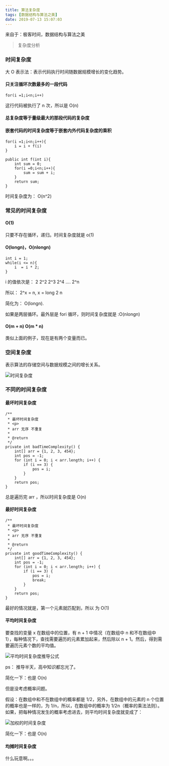 ```yaml
---
title: 算法复杂度
tags: [数据结构与算法之美]
date: 2019-07-13 15:07:03
---
```



来自于：极客时间，数据结构与算法之美

> 复杂度分析

### 时间复杂度

大 O 表示法：表示代码执行时间随数据规模增长的变化趋势。

#### 只关注循环次数最多的一段代码

```
for(i =1;i<n;i++)
```

这行代码被执行了 n 次，所以是 O(n)
#### 总复杂度等于量级最大的那段代码的复杂度

#### 嵌套代码的时间复杂度等于嵌套内外代码复杂度的乘积

```
for(i =1;i<n;i++){
    i = i + f(i)
}

public int f(int i){
    int sum = 0;
    for(i =0;i<n;i++){
        sum = sum + i;
    }
    return sum;
}

```

时间复杂度为： O(n^2)

<!--more-->
### 常见的时间复杂度

#### O(1)

只要不存在循环，递归。时间复杂度就是 o(1)

#### O(longn)，O(nlongn)

```
int i = 1;
while(i <= n){
    i  = i * 2;
}
```

i 的值依次是： 2  2^2  2^3 2^4 .... 2^n 

所以： 2^x = n, x = long 2 n

简化为： O(longn).

如果是两层循环。最外层是 fori 循环，则时间复杂度就是 :O(nlongn)

#### O(m + n) O(m * n)

类似上面的例子，现在是有两个变量而已。

### 空间复杂度

表示算法的存储空间与数据规模之间的增长关系。

![时间复杂度](https://beer-1256523277.cos.ap-shanghai.myqcloud.com/blog/20190708233708_909d77f50fa2c8b9bf24909d8cbd5ce3.png)


### 不同的时间复杂度

#### 最坏时间复杂度

```
/**
 * 最坏时间复杂度
 * <p>
 * arr 无序 不重复
 *
 * @return
 */
private int badTimeComplexity() {
    int[] arr = {1, 2, 3, 454};
    int pos = -1;
    for (int i = 0; i < arr.length; i++) {
        if (i == 3) {
            pos = i;
        }
    }
    return pos;
}
```

总是遍历完 arr ，所以时间复杂度是 O(n)

#### 最好时间复杂度

```
/**
 * 最坏时间复杂度
 * <p>
 * arr 无序 不重复
 *
 * @return
 */
private int goodTimeComplexity() {
    int[] arr = {1, 2, 3, 454};
    int pos = -1;
    for (int i = 0; i < arr.length; i++) {
        if (i == 3) {
            pos = i;
            break;
        }
    }
    return pos;
}
```
最好的情况就是，第一个元素就匹配到，所以 为 O(1)

#### 平均时间复杂度

要查找的变量 x 在数组中的位置，有 n + 1 中情况（在数组中 n 和不在数组中 1），每种情况下，查找需要遍历的元素累加起来，然后除以 n + 1。然后，得到需要遍历元素个数的平均值。


![平均时间复杂度推导公式](https://beer-1256523277.cos.ap-shanghai.myqcloud.com/20190713135548_2362d58b59cd6f78c5e49eaa8e40475b.png)


ps： 推导半天，高中知识都忘光了。

简化一下：也是 O(n)


但是没考虑概率问题。


假设：在数组中和不在数组中的概率都是 1/2，另外，在数组中的元素的 n 个位置的概率也是一样的，为 1/n，所以，在数组中的概率为 1/2n（概率的乘法法则）。如果，把每种情况发生的概率考虑进去，则平均时间复杂度就变成了：


![加权的时间复杂度](https://beer-1256523277.cos.ap-shanghai.myqcloud.com/20190713145256_55a67d7758846b87a297da39ee608c7e.png)

简化一下：也是 O(n)

#### 均摊时间复杂度

什么玩意啊。。。

